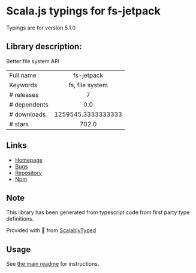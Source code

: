 
# Scala.js typings for fs-jetpack

Typings are for version 5.1.0

## Library description:
Better file system API

|                    |                 |
| ------------------ | :-------------: |
| Full name          | fs-jetpack |
| Keywords           | fs, file system |
| # releases         | 7 |
| # dependents       | 0.0 |
| # downloads        | 1259545.3333333333 |
| # stars            | 702.0 |

## Links
- [Homepage](https://github.com/szwacz/fs-jetpack)
- [Bugs](https://github.com/szwacz/fs-jetpack/issues)
- [Repository](https://github.com/szwacz/fs-jetpack)
- [Npm](https://www.npmjs.com/package/fs-jetpack)
    


## Note
This library has been generated from typescript code from first party type definitions.

Provided with :purple_heart: from [ScalablyTyped](https://github.com/oyvindberg/ScalablyTyped)

## Usage
See [the main readme](../../readme.md) for instructions.


